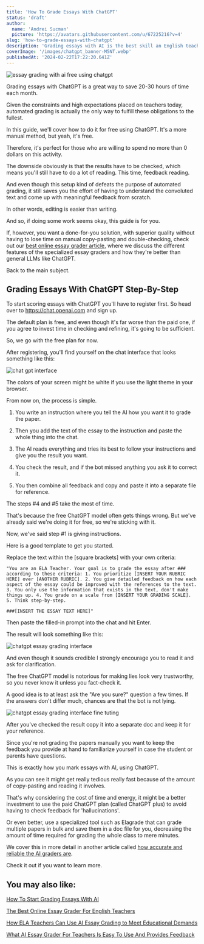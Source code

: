 ```yaml
---
title: 'How To Grade Essays With ChatGPT'
status: 'draft'
author:
  name: 'Andrei Sucman'
  picture: 'https://avatars.githubusercontent.com/u/67225216?v=4'
slug: 'how-to-grade-essays-with-chatgpt'
description: 'Grading essays with AI is the best skill an English teacher can learn to boost productivity. And for those who are just starting out and want to grade essays free, doing this with ChatGPT might be a great choice. In this article, we explore how to do that step-by-step.'
coverImage: '/images/chatgpt_banner-M5NT.webp'
publishedAt: '2024-02-22T17:22:20.641Z'
---
```


![essay grading with ai free using chatgpt](/images/chatgpt_banner-EyNj.webp)

Grading essays with ChatGPT is a great way to save 20-30 hours of time each month. 

Given the constraints and high expectations placed on teachers today, automated grading is actually the only way to fulfill these obligations to the fullest.

In this guide, we'll cover how to do it for free using ChatGPT. It's a more manual method, but yeah, it's free. 

Therefore, it's perfect for those who are willing to spend no more than 0 dollars on this activity.

The downside obviously is that the results have to be checked, which means you'll still have to do a lot of reading. This time, feedback reading.

And even though this setup kind of defeats the purpose of automated grading, it still saves you the effort of having to understand the convoluted text and come up with meaningful feedback from scratch.

In other words, editing is easier than writing. 

And so, if doing some work seems okay, this guide is for you.

If, however, you want a done-for-you solution, with superior quality without having to lose time on manual copy-pasting and double-checking, check out our [best online essay grader article,](https://elagrade.com/blog/the-best-online-essay-grader-for-english-teachers) where we discuss the different features of the specialized essay graders and how they're better than general LLMs like ChatGPT.

Back to the main subject.

## Grading Essays With ChatGPT Step-By-Step

To start scoring essays with ChatGPT you'll have to register first. So head over to <https://chat.openai.com> and sign up.

The default plan is free, and even though it's far worse than the paid one, if you agree to invest time in checking and refining, it's going to be sufficient.

So, we go with the free plan for now.

After registering, you'll find yourself on the chat interface that looks something like this:

![chat gpt interface](/images/chatgpt-iterface-AyNz.webp)

The colors of your screen might be white if you use the light theme in your browser.

From now on, the process is simple. 

1) You write an instruction where you tell the AI how you want it to grade the paper. 

2) Then you add the text of the essay to the instruction and paste the whole thing into the chat.

3) The AI reads everything and tries its best to follow your instructions and give you the result you want.

4) You check the result, and if the bot missed anything you ask it to correct it.

5) You then combine all feedback and copy and paste it into a separate file for reference.

The steps #4 and #5 take the most of time. 

That's because the free ChatGPT model often gets things wrong. But we've already said we're doing it for free, so we're sticking with it.

Now, we've said step #1 is giving instructions. 

Here is a good template to get you started. 

Replace the text within the \[square brackets\] with your own criteria:

`"You are an ELA Teacher. Your goal is to grade the essay after ### according to these criteria: 1. You prioritize [INSERT YOUR RUBRIC HERE] over [ANOTHER RUBRIC]. 2. You give detailed feedback on how each aspect of the essay could be improved with the references to the text. 3. You only use the information that exists in the text, don't make things up. 4. You grade on a scale from [INSERT YOUR GRADING SCALE]. 5. Think step-by-step.`

`###[INSERT THE ESSAY TEXT HERE]"`

Then paste the filled-in prompt into the chat and hit Enter.

The result will look something like this:

![chatgpt essay grading interface](/images/chatgpt-interface-essay-grading-Y1MT.webp)

And even though it sounds credible I strongly encourage you to read it and ask for clarification.

The free ChatGPT model is notorious for making lies look very trustworthy, so you never know it unless you fact-check it. 

A good idea is to at least ask the "Are you sure?" question a few times. If the answers don't differ much, chances are that the bot is not lying.

![chatgpt essay grading interface fine tuting](/images/chatgpt-interface-essay-grading-fine-turning-cwOT.webp)

After you've checked the result copy it into a separate doc and keep it for your reference. 

Since you're not grading the papers manually you want to keep the feedback you provide at hand to familiarize yourself in case the student or parents have questions.

This is exactly how you mark essays with AI, using ChatGPT. 

As you can see it might get really tedious really fast because of the amount of copy-pasting and reading it involves. 

That's why considering the cost of time and energy, it might be a better investment to use the paid ChatGPT plan (called ChatGPT plus) to avoid having to check feedback for 'hallucinations'.

Or even better, use a specialized tool such as Elagrade that can grade multiple papers in bulk and save them in a doc file for you, decreasing the amount of time required for grading the whole class to mere minutes.

We cover this in more detail in another article called [how accurate and reliable the AI graders are](https://elagrade.com/blog/how-accurate-and-reliable-is-an-ai-paper-grader).

Check it out if you want to learn more.

## You may also like:

[How To Start Grading Essays With AI](https://elagrade.com/blog/how-to-start-grading-essays-with-ai)

[The Best Online Essay Grader For English Teachers](https://elagrade.com/blog/the-best-online-essay-grader-for-english-teachers)

[How ELA Teachers Can Use AI Essay Grading to Meet Educational Demands](https://elagrade.com/blog/how-ela-teachers-can-embrace-ai-essay-grading)

[What AI Essay Grader For Teachers Is Easy To Use And Provides Feedback](https://elagrade.com/blog/what-ai-essay-grader-for-teachers-is-easy-to-use-and-provides-feedback)